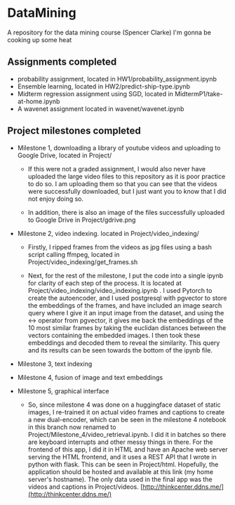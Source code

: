 # DataMining
A repository for the data mining course (Spencer Clarke)
I'm gonna be cooking up some heat

## Assignments completed
- probability assignment, located in HW1/probability_assignment.ipynb
- Ensemble learning, located in HW2/predict-ship-type.ipynb
- Midterm regression assignment using SGD, located in MidtermP1/take-at-home.ipynb
- A wavenet assignment located in wavenet/wavenet.ipynb

## Project milestones completed
- Milestone 1, downloading a library of youtube videos and uploading to Google Drive, located in Project/
    - If this were not a graded assignment, I would also never have uploaded the large video files to this repository as it is poor practice to do so. I am uploading them so that you can see that the videos were successfully downloaded, but I just want you to know that I did not enjoy doing so.

    - In addition, there is also an image of the files successfully uploaded to Google Drive in Project/gdrive.png

- Milestone 2, video indexing. located in Project/video_indexing/
    - Firstly, I ripped frames from the videos as jpg files using a bash script calling ffmpeg, located in Project/video_indexing/get_frames.sh

	- Next, for the rest of the milestone, I put the code into a single ipynb for clarity of each step of the process. It is located at Project/video_indexing/video_indexing.ipynb . I used Pytorch to create the autoencoder, and I used postgresql with pgvector to store the embeddings of the frames, and have included an image search query where I give it an input image from the dataset, and using the <-> operator from pgvector, it gives me back the embeddings of the 10 most similar frames by taking the euclidan distances between the vectors containing the embedded images. I then took these embeddings and decoded them to reveal the similarity. This query and its results can be seen towards the bottom of the ipynb file.

- Milestone 3, text indexing

- Milestone 4, fusion of image and text embeddings

- Milestone 5, graphical interface 
    - So, since milestone 4 was done on a huggingface dataset of static images, I re-trained it on actual video frames and captions to create a new dual-encoder, which can be seen in the milestone 4 notebook in this branch now renamed to Project/Milestone_4/video_retrieval.ipynb. I did it in batches so there are keyboard interrupts and other messy things in there. For the frontend of this app, I did it in HTML and have an Apache web server serving the HTML frontend, and it uses a REST API that I wrote in python with flask. This can be seen in Project/html. Hopefully, the application should be hosted and available at this link (my home server's hostname). The only data used in the final app was the videos and captions in Project/videos.
    [http://thinkcenter.ddns.me/](http://thinkcenter.ddns.me/)
